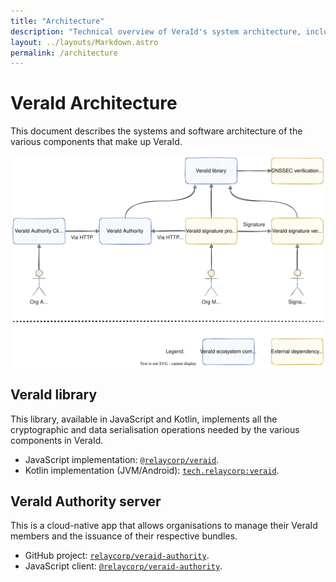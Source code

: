 ```yaml
---
title: "Architecture"
description: "Technical overview of VeraId's system architecture, including the core cryptographic library and cloud-native authority server components"
layout: ../layouts/Markdown.astro
permalink: /architecture
---
```


# VeraId Architecture

This document describes the systems and software architecture of the various components that make up VeraId.

![](/diagrams/architecture.svg)

## VeraId library

This library, available in JavaScript and Kotlin, implements all the cryptographic and data serialisation operations needed by the various components in VeraId.

- JavaScript implementation: [`@relaycorp/veraid`](https://github.com/relaycorp/veraid-js).
- Kotlin implementation (JVM/Android): [`tech.relaycorp:veraid`](https://github.com/relaycorp/veraid-jvm).

## VeraId Authority server

This is a cloud-native app that allows organisations to manage their VeraId members and the issuance of their respective bundles.

- GitHub project: [`relaycorp/veraid-authority`](https://github.com/relaycorp/veraid-authority).
- JavaScript client: [`@relaycorp/veraid-authority`](https://github.com/relaycorp/veraid-authority-js).
